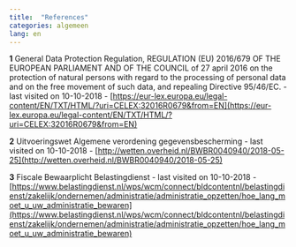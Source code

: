 ```yaml
---
title:  "References"
categories: algemeen
lang: en
---
```

**1** General Data Protection Regulation, REGULATION (EU) 2016/679 OF THE EUROPEAN PARLIAMENT AND OF THE COUNCIL of 27 april 2016 on the protection of natural persons with regard to the processing of personal data and on the free movement of such data, and repealing Directive 95/46/EC. - last visited on 10-10-2018 - [https://eur-lex.europa.eu/legal-content/EN/TXT/HTML/?uri=CELEX:32016R0679&from=EN](https://eur-lex.europa.eu/legal-content/EN/TXT/HTML/?uri=CELEX:32016R0679&from=EN)

**2** Uitvoeringswet Algemene verordening gegevensbescherming - last visited on 10-10-2018 - [http://wetten.overheid.nl/BWBR0040940/2018-05-25](http://wetten.overheid.nl/BWBR0040940/2018-05-25)

**3** Fiscale Bewaarplicht Belastingdienst - last visited on 10-10-2018 - [https://www.belastingdienst.nl/wps/wcm/connect/bldcontentnl/belastingdienst/zakelijk/ondernemen/administratie/administratie_opzetten/hoe_lang_moet_u_uw_administratie_bewaren](https://www.belastingdienst.nl/wps/wcm/connect/bldcontentnl/belastingdienst/zakelijk/ondernemen/administratie/administratie_opzetten/hoe_lang_moet_u_uw_administratie_bewaren)